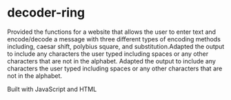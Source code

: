 # decoder-ring

Provided the functions for a website that allows the user to enter text and encode/decode a message with three different types of encoding methods including, caesar shift, polybius square, and substitution.Adapted the output to include any characters the user typed including spaces or any other characters that are not in the alphabet.
Adapted the output to include any characters the user typed including spaces or any other characters that are not in the alphabet.

Built with JavaScript and HTML

